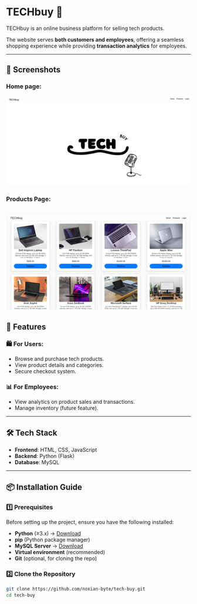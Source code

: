 # TECHbuy 🛒

TECHbuy is an online business platform for selling tech products. 

The website serves **both customers and employees**, offering a seamless shopping experience while providing **transaction analytics** for employees.  

---

## 📸 Screenshots  

### Home page:

![alt text](static/css/image.png)

### Products Page:

![alt text](static/css/products.png)
---

## 🚀 Features  

### 🛍️ For Users:  
- Browse and purchase tech products.  
- View product details and categories.  
- Secure checkout system.  

### 📊 For Employees:  
- View analytics on product sales and transactions.  
- Manage inventory (future feature).  

---

## 🛠️ Tech Stack  

- **Frontend**: HTML, CSS, JavaScript  
- **Backend**: Python (Flask)  
- **Database**: MySQL  

---

## 📦 Installation Guide  

### 1️⃣ Prerequisites  
Before setting up the project, ensure you have the following installed:  
- **Python** (≥3.x) → [Download](https://www.python.org/downloads/)  
- **pip** (Python package manager)  
- **MySQL Server** → [Download](https://dev.mysql.com/downloads/)  
- **Virtual environment** (recommended)  
- **Git** (optional, for cloning the repo)  

### 2️⃣ Clone the Repository  
```bash
git clone https://github.com/noxian-byte/tech-buy.git
cd tech-buy


